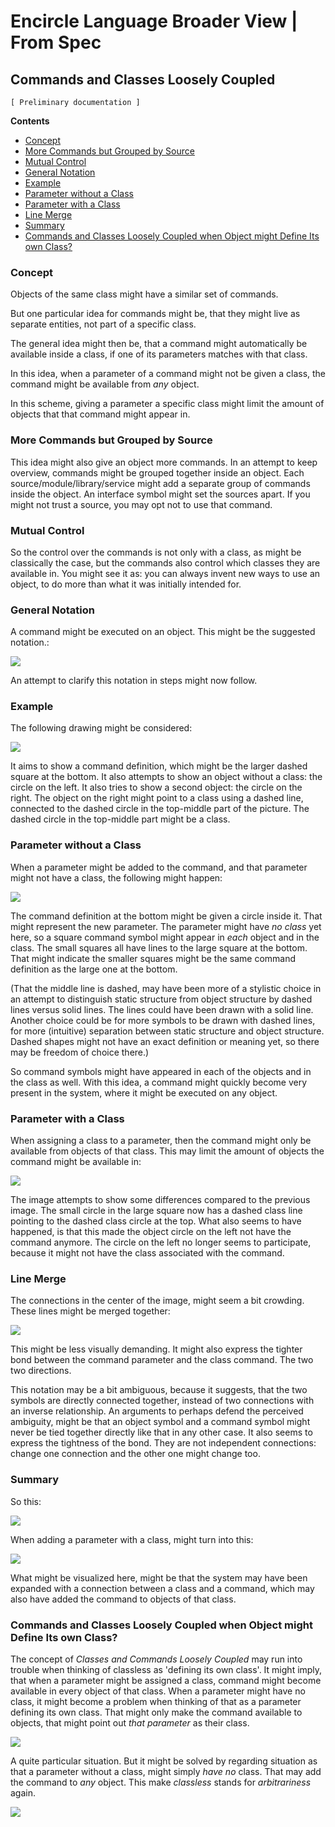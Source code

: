 ﻿Encircle Language Broader View | From Spec
==========================================

Commands and Classes Loosely Coupled
------------------------------------

`[ Preliminary documentation ]`

__Contents__

- [Concept](#concept)
- [More Commands but Grouped by Source](#more-commands-but-grouped-by-source)
- [Mutual Control](#mutual-control)
- [General Notation](#general-notation)
- [Example](#example)
- [Parameter without a Class](#parameter-without-a-class)
- [Parameter with a Class](#parameter-with-a-class)
- [Line Merge](#line-merge)
- [Summary](#summary)
- [Commands and Classes Loosely Coupled when Object might Define Its own Class?](#commands-and-classes-loosely-coupled-when-object-might-define-its-own-class)

### Concept

Objects of the same class might have a similar set of commands.

But one particular idea for commands might be, that they might live as separate entities, not part of a specific class.

The general idea might then be, that a command might automatically be available inside a class, if one of its parameters matches with that class.

In this idea, when a parameter of a command might not be given a class, the command might be available from *any* object.

In this scheme, giving a parameter a specific class might limit the amount of objects that that command might appear in.

### More Commands but Grouped by Source

This idea might also give an object more commands. In an attempt to keep overview, commands might be grouped together inside an object. Each source/module/library/service might add a separate group of commands inside the object. An interface symbol might set the sources apart. If you might not trust a source, you may opt not to use that command.

### Mutual Control

So the control over the commands is not only with a class, as might be classically the case, but the commands also control which classes they are available in. You might see it as: you can always invent new ways to use an object, to do more than what it was initially intended for.

### General Notation

A command might be executed on an object. This might be the suggested notation.:

![](images/Commands%20and%20Classes%20Loosely%20Coupled.001.png)

An attempt to clarify this notation in steps might now follow.

### Example

The following drawing might be considered:

![](images/Commands%20and%20Classes%20Loosely%20Coupled.002.png)

It aims to show a command definition, which might be the larger dashed square at the bottom. It also attempts to show an object without a class: the circle on the left. It also tries to show a second object: the circle on the right. The object on the right might point to a class using a dashed line, connected to the dashed circle in the top-middle part of the picture. The dashed circle in the top-middle part might be a class.

### Parameter without a Class

When a parameter might be added to the command, and that parameter might not have a class, the following might happen:

![](images/Commands%20and%20Classes%20Loosely%20Coupled.003.png)

The command definition at the bottom might be given a circle inside it. That might represent the new parameter. The parameter might have *no class* yet here, so a square command symbol might appear in *each* object and in the class. The small squares all have lines to the large square at the bottom. That might indicate the smaller squares might be the same command definition as the large one at the bottom. 

(That the middle line is dashed, may have been more of a stylistic choice in an attempt to distinguish static structure from object structure by dashed lines versus solid lines. The lines could have been drawn with a solid line. Another choice could be for more symbols to be drawn with dashed lines, for more (intuitive) separation between static structure and object structure. Dashed shapes might not have an exact definition or meaning yet, so there may be freedom of choice there.)

So command symbols might have appeared in each of the objects and in the class as well. With this idea, a command might quickly become very present in the system, where it might be executed on any object.

### Parameter with a Class

When assigning a class to a parameter, then the command might only be available from objects of that class. This may limit the amount of objects the command might be available in:

![](images/Commands%20and%20Classes%20Loosely%20Coupled.004.png)

The image attempts to show some differences compared to the previous image. The small circle in the large square now has a dashed class line pointing to the dashed class circle at the top. What also seems to have happened, is that this made the object circle on the left not have the command anymore. The circle on the left no longer seems to participate, because it might not have the class associated with the command.

### Line Merge

The connections in the center of the image, might seem a bit crowding. These lines might be merged together:

![](images/Commands%20and%20Classes%20Loosely%20Coupled.005.png) 

This might be less visually demanding. It might also express the tighter bond between the command parameter and the class command. The two two directions.

This notation may be a bit ambiguous, because it suggests, that the two symbols are directly connected together, instead of two connections with an inverse relationship. An arguments to perhaps defend the perceived ambiguity, might be that an object symbol and a command symbol might never be tied together directly like that in any other case. It also seems to express the tightness of the bond. They are not independent connections: change one connection and the other one might change too.

### Summary

So this:

![](images/Commands%20and%20Classes%20Loosely%20Coupled.006.png)

When adding a parameter with a class, might turn into this:

![](images/Commands%20and%20Classes%20Loosely%20Coupled.007.png)

What might be visualized here, might be that the system may have been expanded with a connection between a class and a command, which may also have added the command to objects of that class.

### Commands and Classes Loosely Coupled when Object might Define Its own Class?

The concept of *Classes and Commands Loosely Coupled* may run into trouble when thinking of classless as 'defining its own class'. It might imply, that when a parameter might be assigned a class, command might become available in every object of that class. When a parameter might have no class, it might become a problem when thinking of that as a parameter defining its own class. That might only make the command available to objects, that might point out *that parameter* as their class.

![](images/Commands%20and%20Classes%20Loosely%20Coupled.008.png)

A quite particular situation. But it might be solved by regarding situation as that a parameter without a class, might simply *have* *no* class. That may add the command to *any* object. This make *classless* stands for *arbitrariness* again.

![](images/Commands%20and%20Classes%20Loosely%20Coupled.009.png)